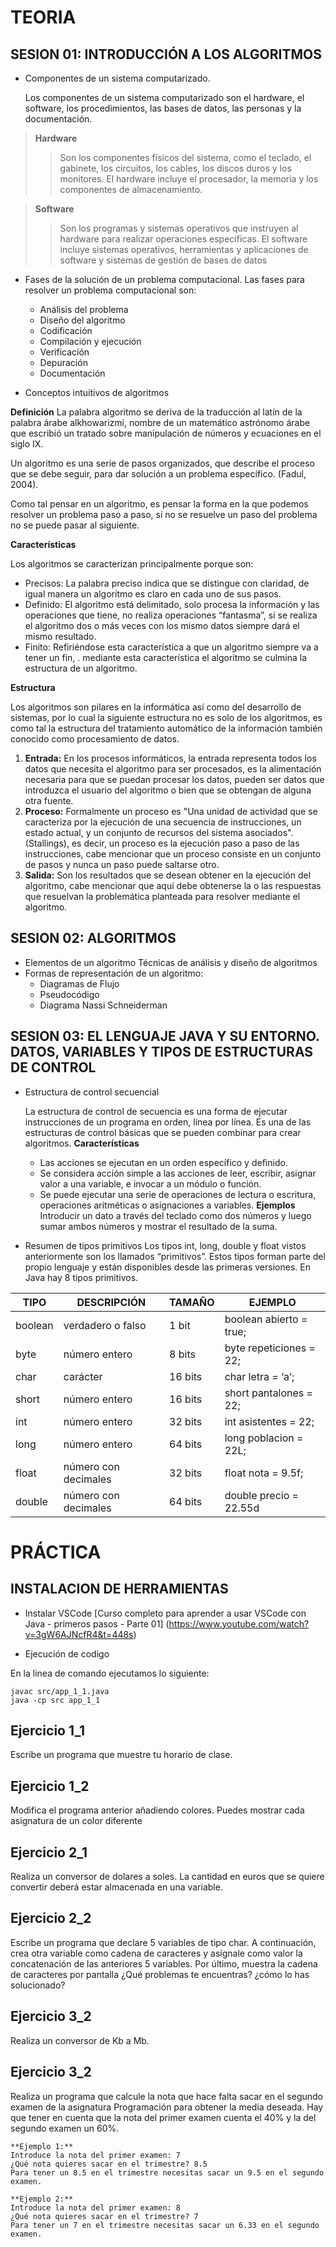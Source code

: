 # TEORIA

## SESION 01: INTRODUCCIÓN A LOS ALGORITMOS 
- Componentes de un sistema computarizado. 

    Los componentes de un sistema computarizado son el hardware, el software, los procedimientos, las bases de datos, las personas y la documentación. 

> **Hardware**
>> Son los componentes físicos del sistema, como el teclado, el gabinete, los circuitos, los cables, los discos duros y los monitores. 
>> El hardware incluye el procesador, la memoria y los componentes de almacenamiento. 

> **Software**
>> Son los programas y sistemas operativos que instruyen al hardware para realizar operaciones específicas. 
>> El software incluye sistemas operativos, herramientas y aplicaciones de software y sistemas de gestión de bases de datos

- Fases de la solución de un problema computacional.
    Las fases para resolver un problema computacional son: 
    - Análisis del problema
    - Diseño del algoritmo
    - Codificación
    - Compilación y ejecución
    - Verificación
    - Depuración
    - Documentación

- Conceptos intuitivos de algoritmos

**Definición**
 La palabra algoritmo se deriva de la traducción al latín de la palabra árabe alkhowarizmi, nombre de un matemático astrónomo árabe que escribió un tratado sobre manipulación de números y ecuaciones en el siglo IX.
 
 Un algoritmo es una serie de pasos organizados, que describe el proceso que se debe seguir, para dar solución a un problema específico. (Fadul, 2004).
 
 Como tal pensar en un algoritmo, es pensar la forma en la que podemos resolver un problema paso a paso, si no se resuelve un paso del problema no se puede pasar al siguiente.

**Características**

 Los algoritmos se caracterizan principalmente porque son:

- Precisos: La palabra preciso indica que se distingue con claridad, de igual manera un algoritmo es claro en cada uno de sus pasos.
- Definido: El algoritmo está delimitado, solo procesa la información y las operaciones que tiene, no realiza operaciones “fantasma”, si se realiza el algoritmo dos o más veces con los mismo datos siempre dará el mismo resultado.
- Finito: Refiriéndose esta característica a que un algoritmo siempre va a tener un fin, .
mediante esta característica el algoritmo se culmina la estructura de un algoritmo.

**Estructura**

 Los algoritmos son pilares en la informática así como del desarrollo de sistemas, por lo cual la siguiente estructura no es solo de los algoritmos, es como tal la estructura del tratamiento automático de la información también conocido como procesamiento de datos.

1. **Entrada:** En los procesos informáticos, la entrada representa todos los datos que necesita el algoritmo para ser procesados, es la alimentación necesaria para que se puedan procesar los datos, pueden ser datos que introduzca el usuario del algoritmo o bien que se obtengan de alguna otra fuente.
2. **Proceso:** Formalmente un proceso es "Una unidad de actividad que se caracteriza por la ejecución de una secuencia de instrucciones, un estado actual, y un conjunto de recursos del sistema asociados". (Stallings), es decir, un proceso es la ejecución paso a paso de las instrucciones, cabe mencionar que un proceso consiste en un conjunto de pasos y nunca un paso puede saltarse otro.
3. **Salida:** Son los resultados que se desean obtener en la ejecución del algoritmo, cabe mencionar que aquí debe obtenerse la o las respuestas que resuelvan la problemática planteada para resolver mediante el algoritmo.

## SESION 02: ALGORITMOS 
- Elementos de un algoritmo Técnicas de análisis y diseño de algoritmos 
- Formas de representación de un algoritmo: 
    - Diagramas de Flujo 
    - Pseudocódigo 
    - Diagrama Nassi Schneiderman

## SESION 03: EL LENGUAJE JAVA Y SU ENTORNO. DATOS, VARIABLES Y TIPOS DE ESTRUCTURAS DE CONTROL 
- Estructura de control secuencial

    La estructura de control de secuencia es una forma de ejecutar instrucciones de un programa en orden, línea por línea. Es una de las estructuras de control básicas que se pueden combinar para crear algoritmos. 
    **Características**
    - Las acciones se ejecutan en un orden específico y definido. 
    - Se considera acción simple a las acciones de leer, escribir, asignar valor a una variable, e invocar a un módulo o función. 
    - Se puede ejecutar una serie de operaciones de lectura o escritura, operaciones aritméticas o asignaciones a variables. 
    **Ejemplos**
    Introducir un dato a través del teclado como dos números y luego sumar ambos números y mostrar el resultado de la suma. 

- Resumen de tipos primitivos
Los tipos int, long, double y float vistos anteriormente son los llamados “primitivos”.
Estos tipos forman parte del propio lenguaje y están disponibles desde las primeras versiones. En Java hay 8 tipos primitivos.

| TIPO    | DESCRIPCIÓN          | TAMAÑO  | EJEMPLO                  |
| ------- | -------------------- | ------- | ------------------------ |
| boolean | verdadero o falso    | 1 bit   | boolean abierto = true;  |
| byte    | número entero        | 8 bits  | byte repeticiones = 22;  |
| char    | carácter             | 16 bits | char letra = ‘a’;        |
| short   | número entero        | 16 bits | short pantalones = 22;   |
| int     | número entero        | 32 bits | int asistentes = 22;     |
| long    | número entero        | 64 bits | long poblacion = 22L;    |
| float   | número con decimales | 32 bits | float nota = 9.5f;       |
| double  | número con decimales | 64 bits | double precio = 22.55d   |

# PRÁCTICA

## INSTALACION DE HERRAMIENTAS 

- Instalar VSCode
[Curso completo para aprender a usar VSCode con Java - primeros pasos - Parte 01] (https://www.youtube.com/watch?v=3gW6AJNcfR4&t=448s)

- Ejecución de codigo

En la linea de comando ejecutamos lo siguiente:
```
javac src/app_1_1.java
java -cp src app_1_1 
```

## Ejercicio 1_1
Escribe un programa que muestre tu horario de clase.

## Ejercicio 1_2
Modifica el programa anterior añadiendo colores. Puedes mostrar cada asignatura
de un color diferente

## Ejercicio 2_1
Realiza un conversor de dolares a soles. La cantidad en euros que se quiere convertir deberá estar almacenada en una variable.

## Ejercicio 2_2
Escribe un programa que declare 5 variables de tipo char. A continuación, crea otra variable como cadena de caracteres y asígnale como valor la concatenación de las anteriores 5 variables. Por último, muestra la cadena de caracteres por pantalla ¿Qué problemas te encuentras? ¿cómo lo has solucionado?

## Ejercicio 3_2
Realiza un conversor de Kb a Mb.

## Ejercicio 3_2
Realiza un programa que calcule la nota que hace falta sacar en el segundo examen de la asignatura Programación para obtener la media deseada. Hay que tener en cuenta que la nota del primer examen cuenta el 40% y la del segundo examen un 60%.
```
**Ejemplo 1:**
Introduce la nota del primer examen: 7
¿Qué nota quieres sacar en el trimestre? 8.5
Para tener un 8.5 en el trimestre necesitas sacar un 9.5 en el segundo examen.

**Ejemplo 2:**
Introduce la nota del primer examen: 8
¿Qué nota quieres sacar en el trimestre? 7
Para tener un 7 en el trimestre necesitas sacar un 6.33 en el segundo examen.
```